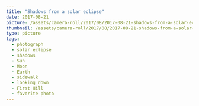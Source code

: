 ```yaml
---
title: "Shadows from a solar eclipse"
date: 2017-08-21
picture: /assets/camera-roll/2017/08/2017-08-21-shadows-from-a-solar-eclipse/20170821_172847951_iOS.jpg
thumbnail: /assets/camera-roll/2017/08/2017-08-21-shadows-from-a-solar-eclipse/20170821_172847951_iOS-thumbnail.jpg
type: picture
tags:
  - photograph
  - solar eclipse
  - shadows
  - Sun
  - Moon
  - Earth
  - sidewalk
  - looking down
  - First Hill
  - favorite photo
---
```

